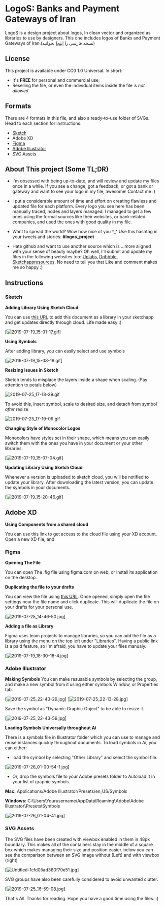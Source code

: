 # LogoS: Banks and Payment Gateways of Iran
LogoS is a design project about logos, In clean vector and organized as libraries to use by designers.
This one includes logos of Banks and Payment Gateways of Iran.(نسخه فارسی را [اینجا](https://github.com/zegond/logos-per-banks/blob/master/README-fa.md) بخوانید)

## License
This project is available under CC0 1.0 Universal. In short:
- It's **FREE** for personal and commercial use;
- Reselling the file, or even the individual items inside the file is *not allowed*.

## Formats
There are 4 formats in this file, and also a ready-to-use folder of SVGs. Head to each section for instructions.

- [Sketch](https://github.com/zegond/logos-per-banks/blob/master/README.md#sketch)
- Adobe XD
- [Figma](https://github.com/zegond/logos-per-banks/blob/master/README.md#figma)
- [Adobe Illustrator](https://github.com/zegond/logos-per-banks/blob/master/README.md#adobe-illustrator)
- [SVG Assets](https://github.com/zegond/logos-per-banks/blob/master/README.md#svg-assets)

## About This project (Some TL;DR)
- I'm obsessed with being up-to-date, and will review and update my files once in a while. If you see a change, got a feedback, or got a bank or gateway and want to see your logo in my file, awesome! Contact me :)

- I put a considerable amount of time and effort on creating flawless and updated file for each platform. Every logo you see here has been manually traced, nodes and layers managed. I managed to get a few ones using the formal sources like their websites, or bank-related companies, and used the ones with good quality in my file.

- Want to spread the world? Wow how nice of you ^_^ Use this hashtag in your tweets and stories: **#logos_project**

- Hate github and want to use another source which is ...more aligned with your sense of beauty maybe? Oh well, I'll submit and update my files in the following websites too: [Uplabs](https://uplabs.com/zegond), [Dribbble](https://dribbble.com/zegond), [Sketchappresources](https://sketchappsources.com/contributor/zegond). No need to tell you that Like and comment makes me so happy :)

## Instructions
### Sketch
**Adding Library Using Sketch Cloud**

You can use [this URL](https://sketch.cloud/s/jPwL7) to add this document as a library in your sketchapp and get updates directly through cloud. Life made easy :)

[![2019-07-19_15-01-17.gif](https://s3.gifyu.com/images/2019-07-19_15-01-17.gif)]

**Using Symbols**

After adding library, you can easily select and use symbols

[![2019-07-19_15-08-18.gif](https://s3.gifyu.com/images/2019-07-19_15-08-18.gif)]

**Resizing Issues in Sketch**

Sketch tends to misplace the layers inside a shape when scaling. (Pay attention to petals below)

![2019-07-25_17-18-29.gif](https://s3.gifyu.com/images/2019-07-25_17-18-29.gif)

To avoid this, insert symbol, scale to desired size, and detach from symbol *after* resize.

![2019-07-25_17-19-09.gif](https://s3.gifyu.com/images/2019-07-25_17-19-09.gif)

**Changing Style of Monocolor Logos**

Monocolors have styles set in their shape, which means you can easily switch them with the ones you have in your document or your other libraries.

[![2019-07-19_15-07-04.gif](https://s3.gifyu.com/images/2019-07-19_15-07-04.gif)]

**Updating Library Using Sketch Cloud**

Whenever a version is uploaded to sketch cloud, you will be notified to update your library. After downloading the latest version, you can update the symbols in your documents.

[![2019-07-19_15-20-46.gif](https://s3.gifyu.com/images/2019-07-19_15-20-46.gif)]

## Adobe XD
**Using Components from a shared cloud**

You can use this link to get access to the cloud file using your XD account.
Open a new XD file, and 

### Figma
**Opening The File**

You can open The .fig file using figma.com on web, or install its application on the desktop.

**Duplicating the file to your drafts**

You can view the file using [this URL](https://www.figma.com/file/siz6HblbLsZTnBbF98lczO/LogoS-Iran-Banks?node-id=0%3A1).
Once opened, simply open the file settings near the file name and click duplicate. This will duplicate the file on your drafts for your personal use.

[![2019-07-25_14-46-50.jpg](https://s3.gifyu.com/images/2019-07-25_14-46-50.jpg)]

**Adding a file as Library**

Figma uses team projects to manage libraries, so you can add the file as a library using the menu on the top left under "Libraries". Having a public link is a paid feature, so I'm afraid, you have to update your files manualy.

[![2019-07-19_18-30-18-4.jpg](https://s3.gifyu.com/images/2019-07-19_18-30-18-4.jpg)]

### Adobe Illustrator
**Making Symbols**
You can make resusable symbols by selecting the group, and make a new symbol from it using either symbols Window, or Properties tab.

[![2019-07-25_22-43-29.jpg](https://s3.gifyu.com/images/2019-07-25_22-43-29.jpg)]
[![2019-07-25_22-13-28.jpg](https://s3.gifyu.com/images/2019-07-25_22-13-28.jpg)]

Save the symbol as "Dynamic Graphic Object" to be able to resize it.

[![2019-07-25_22-43-59.jpg](https://s3.gifyu.com/images/2019-07-25_22-43-59.jpg)]

**Loading Symbols Universally throughout Ai**

There is a symbols file in Illustrator folder which you can use to manage and reuse instances quickly throughout documents.
To load symbols in Ai, you can either:
- load the symbol by selecting "Other Library" and select the symbol file.

[![2019-07-26_01-00-54-1.jpg](https://s3.gifyu.com/images/2019-07-26_01-00-54-1.jpg)]

- Or, drop the symbols file to your Adobe presets folder to Autoload it in your list of graphic symbols.

**Mac:** Applications/Adobe Illustrator/Presets/en_US/Symbols

**Windows:** C:\Users\Yourusername\AppData\Roaming\Adobe\Adobe Illustrator\Presets\Symbols

[![2019-07-26_01-04-41.jpg](https://s3.gifyu.com/images/2019-07-26_01-04-41.jpg)]

### SVG Assets
The SVG files have been created with viewbox enabled in them in 48px boundary. This makes all of the containers stay in the middle of a square box which makes managing their size and position easier.
below you can see the comparison between an SVG image without (Left) and with viewbox (right)

[![Untitled-1cfd05ad380f70e51.jpg](https://s3.gifyu.com/images/Untitled-1cfd05ad380f70e51.jpg)]

SVG groups have also been carefully considered to avoid unwanted clutter.

[![2019-07-25_16-59-08.jpg](https://s3.gifyu.com/images/2019-07-25_16-59-08.jpg)]

That's All. Thanks for reading. Hope you have a good time using the files. :) 
